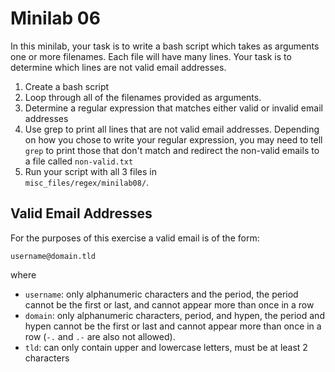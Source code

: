 # Minilab 06

In this minilab, your task is to write
a bash script which takes as arguments
one or more filenames.  Each file
will have many lines.  Your task is
to determine which lines are not valid
email addresses.

1. Create a bash script
2. Loop through all of the filenames provided as arguments.
3. Determine a regular expression that matches
   either valid or invalid email addresses
4. Use grep to print all lines that are not
   valid email addresses.  Depending on how you
   chose to write your regular expression, you
   may need to tell `grep` to print those that
   don't match and redirect the non-valid emails
   to a file called `non-valid.txt`
5. Run your script with all 3 files in  
   `misc_files/regex/minilab08/`.


## Valid Email Addresses

For the purposes of this exercise a valid email
is of the form:

`username@domain.tld`

where

* `username`:  only alphanumeric characters and the period,
  the period cannot be the first or last, and cannot appear
  more than once in a row
* `domain`:  only alphanumeric characters, period, and hypen,
  the period and hypen cannot be the first or last and cannot
  appear more than once in a row (`-.` and `.-` are also not
  allowed).
* `tld`: can only contain upper and lowercase letters, must be
  at least 2 characters
